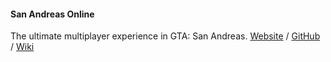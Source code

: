 #### San Andreas Online
The ultimate multiplayer experience in GTA: San Andreas.
[Website](http://sanandreasonline.com) / [GitHub](https://github.com/sanandreasonline/sao) / [Wiki](https://github.com/sanandreasonline/sao/wiki)